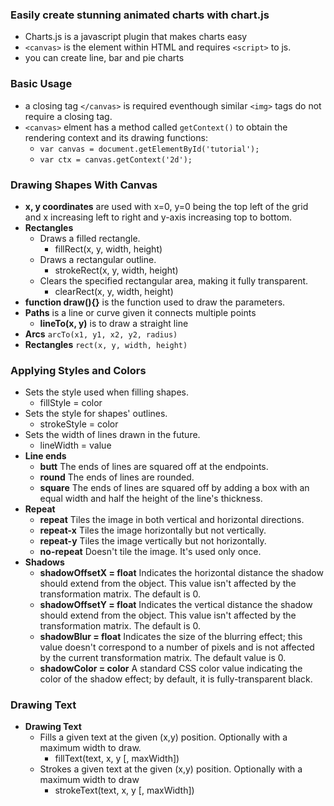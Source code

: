 ### Easily create stunning animated charts with chart.js
 - Charts.js is a javascript plugin that makes charts easy
 - ``<canvas>`` is the element within HTML and requires ``<script>`` to js.
 - you can create line, bar and pie charts

 ### Basic Usage
 - a closing tag ``</canvas>`` is required eventhough similar ``<img>`` tags do not require a closing tag.
 - ``<canvas>`` elment has a method called ``getContext()`` to obtain the rendering context and its drawing functions:
     - ``var canvas = document.getElementById('tutorial');``
     - ``var ctx = canvas.getContext('2d');``

### Drawing Shapes With Canvas
 - __x, y coordinates__ are used with x=0, y=0 being the top left of the grid and x increasing left to right and y-axis increasing top to bottom.
 - __Rectangles__
    - Draws a filled rectangle.
        - fillRect(x, y, width, height)
    - Draws a rectangular outline.
        - strokeRect(x, y, width, height)
    - Clears the specified rectangular area, making it fully transparent.
        - clearRect(x, y, width, height)
 - __function draw(){}__ is the function used to draw the parameters.
 - __Paths__ is a line or curve given it connects multiple points
    - __lineTo(x, y)__ is to draw a straight line
 - __Arcs__ ``arcTo(x1, y1, x2, y2, radius)``
 - __Rectangles__ ``rect(x, y, width, height)``

 ### Applying Styles and Colors
 - Sets the style used when filling shapes.
    - fillStyle = color
 - Sets the style for shapes' outlines.
    - strokeStyle = color
 - Sets the width of lines drawn in the future.
    - lineWidth = value
 - __Line ends__
    - __butt__ The ends of lines are squared off at the endpoints.
    - __round__ The ends of lines are rounded.
    - __square__ The ends of lines are squared off by adding a box with an equal width and half the height of the line's thickness.
 - __Repeat__
    - __repeat__ Tiles the image in both vertical and horizontal directions.
    - __repeat-x__ Tiles the image horizontally but not vertically.
    - __repeat-y__ Tiles the image vertically but not horizontally.
    - __no-repeat__ Doesn't tile the image. It's used only once.
 - __Shadows__
    - __shadowOffsetX = float__     Indicates the horizontal distance the shadow should extend from the object. This value isn't affected by the transformation matrix. The default is 0.
    - __shadowOffsetY = float__    Indicates the vertical distance the shadow should extend from the object. This value isn't affected by the transformation matrix. The default is 0.
    - __shadowBlur = float__    Indicates the size of the blurring effect; this value doesn't correspond to a number of pixels and is not affected by the current transformation matrix. The default value is 0.
    - __shadowColor = color__    A standard CSS color value indicating the color of the shadow effect; by default, it is fully-transparent black.

### Drawing Text
 - __Drawing Text__
    - Fills a given text at the given (x,y) position. Optionally with a maximum width to draw.
        - fillText(text, x, y [, maxWidth])
    - Strokes a given text at the given (x,y) position. Optionally with a maximum width to draw
         - strokeText(text, x, y [, maxWidth])